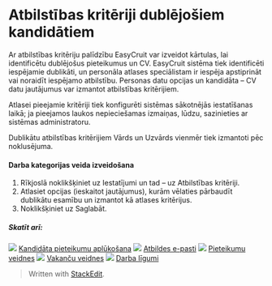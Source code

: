 # Atbilstības kritēriji dublējošiem kandidātiem

Ar atbilstības kritēriju palīdzību EasyCruit var izveidot kārtulas, lai identificētu dublējošus pieteikumus un CV. EasyCruit sistēma tiek identificēti iespējamie dublikāti, un personāla atlases speciālistam ir iespēja apstiprināt vai noraidīt iespējamo atbilstību. Personas datu opcijas un kandidāta – CV datu jautājumus var izmantot atbilstības kritērijiem.

Atlasei pieejamie kritēriji tiek konfigurēti sistēmas sākotnējās iestatīšanas laikā; ja pieejamos laukos nepieciešamas izmaiņas, lūdzu, sazinieties ar sistēmas administratoru.

Dublikātu atbilstības kritērijiem  Vārds  un  Uzvārds  vienmēr tiek izmantoti pēc noklusējuma.

#### Darba kategorijas veida izveidošana

1.  Rīkjoslā  noklikšķiniet uz  Iestatījumi  un tad – uz  Atbilstības kritēriji.
2.  Atlasiet opcijas (ieskaitot jautājumus), kurām vēlaties pārbaudīt dublikātu esamību un izmantot kā atlases kritērijus.
3.  Noklikšķiniet uz  Saglabāt.  
    

##### Skatīt arī:

![](../Resources/Images/icon-document-link.png)  [Kandidāta pieteikumu aplūkošana](viewing_a_candidates_multiple_applications.htm)
![](../Resources/Images/icon-document-link.png)  [Atbildes e-pasti](response_emails.htm)
![](../Resources/Images/icon-document-link.png)  [Pieteikumu veidnes](application_templates.htm)
![](../Resources/Images/icon-document-link.png)  [Vakanču veidnes](vacancy_templates.htm)
![](../Resources/Images/icon-document-link.png)  [Darba līgumi](employment_contacts.htm)


> Written with [StackEdit](https://stackedit.io/).
<!--stackedit_data:
eyJoaXN0b3J5IjpbLTk4NTU1OTA1OF19
-->